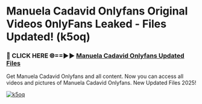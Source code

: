 # Manuela Cadavid Onlyfans Original Videos 0nlyFans Leaked - Files Updated! (k5oq)

<h3>🔴 CLICK HERE 🌐==►► <a href="https://tinyurl.com/x26r9saj" rel="nofollow">Manuela Cadavid Onlyfans Updated Files</a></h3>

Get Manuela Cadavid Onlyfans and all content. Now you can access all videos and pictures of Manuela Cadavid Onlyfans. New Updated Files 2025!

[![k5oq](https://i.imgur.com/LkgZPqh.gif)](https://tinyurl.com/x26r9saj)
